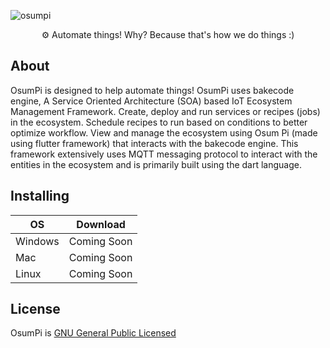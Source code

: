 ![osumpi](https://github.com/osumpi/osumpi/blob/f0b45d21c736140a92ed617698d46e574379097e/.github/banner.png)

<p align="center">
  ⚙ Automate things! Why? Because that's how we do things :)
</p>

## About

OsumPi is designed to help automate things! OsumPi uses bakecode engine, A Service Oriented Architecture (SOA) based IoT Ecosystem Management Framework. Create, deploy and run services or recipes (jobs) in the ecosystem. Schedule recipes to run based on conditions to better optimize workflow. View and manage the ecosystem using Osum Pi (made using flutter framework) that interacts with the bakecode engine. This framework extensively uses MQTT messaging protocol to interact with the entities in the ecosystem and is primarily built using the dart language.

## Installing

| OS        | Download          |
| --------- |:-----------------:|
| Windows   | Coming Soon       |
| Mac       | Coming Soon       |
| Linux     | Coming Soon       |

## License

OsumPi is [GNU General Public Licensed](https://github.com/osumpi/osumpi/blob/f0b45d21c736140a92ed617698d46e574379097e/LICENSE)
